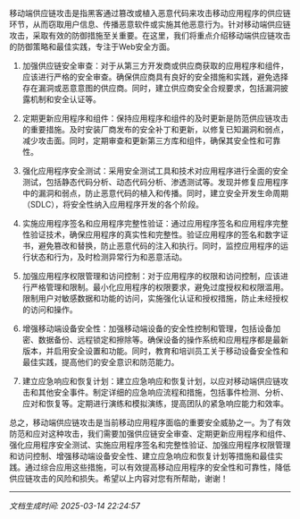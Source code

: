 移动端供应链攻击是指黑客通过篡改或植入恶意代码来攻击移动应用程序的供应链环节，从而窃取用户信息、传播恶意软件或实施其他恶意行为。针对移动端供应链攻击，采取有效的防御措施至关重要。在这里，我们将重点介绍移动端供应链攻击的防御策略和最佳实践，专注于Web安全方面。

1. 加强供应链安全审查：对于从第三方开发商或供应商获取的应用程序和组件，应该进行严格的安全审查。确保供应商具有良好的安全措施和实践，避免选择存在漏洞或恶意意图的供应商。同时，建立供应商安全合规要求，包括漏洞披露机制和安全认证等。

2. 定期更新应用程序和组件：保持应用程序和组件的及时更新是防范供应链攻击的重要措施。及时安装厂商发布的安全补丁和更新，以修复已知漏洞和弱点，减少攻击面。同时，定期审查和更新第三方库和组件，确保其安全性和可靠性。

3. 强化应用程序安全测试：采用安全测试工具和技术对应用程序进行全面的安全测试，包括静态代码分析、动态代码分析、渗透测试等。发现并修复应用程序中的漏洞和弱点，防止恶意代码的植入和传播。同时，建立安全开发生命周期（SDLC），将安全性纳入应用程序开发的各个阶段。

4. 实施应用程序签名和应用程序完整性验证：通过应用程序签名和应用程序完整性验证技术，确保应用程序的真实性和完整性。验证应用程序的签名和数字证书，避免篡改和替换，防止恶意代码的注入和执行。同时，监控应用程序的运行状态和行为，及时检测异常行为和恶意活动。

5. 加强应用程序权限管理和访问控制：对于应用程序的权限和访问控制，应该进行严格管理和限制。最小化应用程序的权限要求，避免过度授权和权限滥用。限制用户对敏感数据和功能的访问，实施强化认证和授权措施，防止未经授权的访问和操作。

6. 增强移动端设备安全性：加强移动端设备的安全性控制和管理，包括设备加密、数据备份、远程锁定和擦除等。确保设备的操作系统和应用程序都是最新版本，并启用安全设置和功能。同时，教育和培训员工关于移动设备安全性和最佳实践，提高他们的安全意识和防范能力。

7. 建立应急响应和恢复计划：建立应急响应和恢复计划，以应对移动端供应链攻击和其他安全事件。制定详细的应急响应流程和措施，包括事件检测、分析、应对和恢复等。定期进行演练和模拟演练，提高团队的紧急响应能力和效率。

总之，移动端供应链攻击是当前移动应用程序面临的重要安全威胁之一。为了有效防范和应对这种攻击，我们需要加强供应链安全审查、定期更新应用程序和组件、强化应用程序安全测试、实施应用程序签名和完整性验证、加强应用程序权限管理和访问控制、增强移动端设备安全性、建立应急响应和恢复计划等措施和最佳实践。通过综合应用这些措施，可以有效提高移动应用程序的安全性和可靠性，降低供应链攻击的风险和损失。希望以上内容对您有所帮助，谢谢！

---

*文档生成时间: 2025-03-14 22:24:57*


